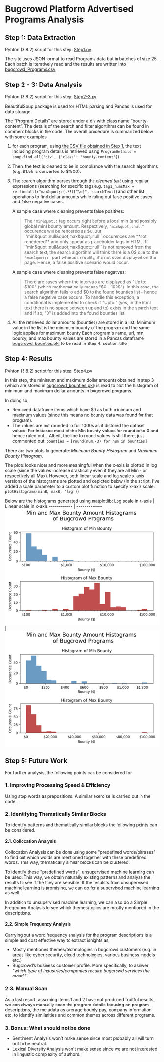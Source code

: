 # Bugcrowd Platform Advertised Programs Analysis

## Step 1: Data Extraction
Pyhton (3.8.2) script for this step: [Step1.py](https://github.com/aytuncilhan/BugcrowdAnalysis/blob/82085841dbb6370f643da0cc0753f98613ddeb88/Step1.py)

The site uses JSON format to read Programs data but in batches of size 25. Each batch is iteratively read and the results are written into [bugcrowd_Programs.csv](https://github.com/aytuncilhan/BugcrowdAnalysis/blob/master/bugcrowd_Programs.csv)

## Step 2 - 3: Data Analysis
Pyhton (3.8.2) script for this step: [Step2-3.py](https://github.com/aytuncilhan/BugcrowdAnalysis/blob/82085841dbb6370f643da0cc0753f98613ddeb88/Step2-3.py)

BeautifulSoup package is used for HTML parsing and Pandas is used for data storage.

The “Program Details” are stored under a div with class name “bounty-content”. The details of the search and filter algortihms can be found in comment blocks in the code. The overall procedure is summarized below with some examples. 

1. for each program, using [the CSV file obtained in Step 1](https://github.com/aytuncilhan/BugcrowdAnalysis/blob/master/bugcrowd_Programs.csv), the text including program details is retrieved using `ProgramDetails = soup.find_all('div', {'class': 'bounty-content'})`

2. Then, the text is cleaned to be in compliance with the search algorithms (e.g. $1.5k is converted to $1500).

3. The search algorithm parses through the _cleaned text_ using regular expressions (searching for specific tags e.g. `tag1_numsMax = re.findall(r"max&quot;:(.*?)[^\d]", searchText)`) and other list operations to find dollar amounts while ruling out false positive cases and false negative cases.

    A sample case where cleaning prevents false positives:

    > The `'min&quot;:` tag occurs right before a local min (and possibly global min) bounty amount. Respectively, `"min&quot;:null"` occurence will be rendered as $0. But `'min&quot;:null&quot;max&quot;:null'` occurences are **not renedered** and only appear as placeholder tags in HTML. If `'min&quot;:null&quot;max&quot;:null'` is not removed from the search text, the search algortihm will think there is a 0$ due to the `'min&quot;: ` part wheras in reality, it's not even displayed on the page. Hence, a false positive scenario would occur.

    A sample case where cleaning prevents false negatives:

    > There are cases where the intervals are displayed as "Up to: $100" (which mathematically means "$0 - 100$"). In this case, the search algorithm fails to add $0 to the found bounties list - hence a false negative case occurs. To handle this exception, a conditional is implemented to check if "Upto:" (yes, in the html text there is no space between up and to) exists in the search text and if so, "0" is added into the found bounties list.

4. All the retrieved dollar amounts (bounties) are stored in a list. Minimum value in the list is the minimum bounty of the program and the same logic applies for maximum bounty Each program's name, url, min bounty, and max bounty values are stored in a Pandas dataframe [bugcrowd_bounties.pkl](https://github.com/aytuncilhan/BugcrowdAnalysis/blob/97873e93dd6ef5681f90ef336137c66a68affe90/bugcrowd_bounties.pkl) to be read in Step 4.
          section_title<a name="Step 5: Future Work"></a>    


## Step 4: Results
Pyhton (3.8.2) script for this step: [Step4.py](https://github.com/aytuncilhan/BugcrowdAnalysis/blob/82085841dbb6370f643da0cc0753f98613ddeb88/Step4.py)

In this step, the minimum and maximum dollar amounts obtained in step 3 (which are stored in [bugcrowd_bounties.pkl](https://github.com/aytuncilhan/BugcrowdAnalysis/blob/97873e93dd6ef5681f90ef336137c66a68affe90/bugcrowd_bounties.pkl)) is read to plot the histogram of minimum and maximum dollar amounts in bugcrowd programs. 

In doing so,
* Removed dataframe items which have $0 as both minimum and maximum values (since this means no bounty data was found for that program).
* The values are not rounded to full 1000s as it distored the dataset values: For instance most of the Min bounty values for rounded to 0 and hence ruled out... Albeit, the line to round values is still there, just commented out:
    `bounties = [round(num,-3) for num in bounties]`

There are two plots to generate: *Minimum Bounty Histogram* and *Maximum Bounty Histogram*. 

The plots looks nicer and more meaningful when the x-axis is plotted in log scale (since the values increase drastically even if they are all Min - or respectively all Max). However, both linear scale and log scale x-axis versions of the histograms are plotted and depicted below (In the script, I've added a scale parameter to a custom plot function to specify x-axis scale: `plotHistograms(minB, maxB, 'log')`)

Below are the histograms generated using matplotlib:
Log scale in x-axis | Linear scale in x-axis
------------ | -------------
![Plot](https://github.com/aytuncilhan/BugcrowdAnalysis/blob/a8021d809b4ec4694ebe38a05781df710e963a48/Plots/LogscaleHistograms.png) | ![Plot](https://github.com/aytuncilhan/BugcrowdAnalysis/blob/753011a530752bba6f056d5b246da596a73ec6f1/Plots/LinearscaleHistograms.png) 

## Step 5: Future Work

For further analysis, the following points can be considered for 

### 1. Improving Processing Speed & Efficiency

Using stop words as prepositions. A similar exercise is carried out in the code.

### 2. Identifying Thematically Similar Blocks

To identify patterns and thematically similar blocks the following points can be considered.

#### 2.1. Collocation Analysis

Collocation Analysis can be done using some "predefined words/phrases" to find out which words are mentioned together with these predefined words. This way, thematically similar blocks can be clustered. 

To identify these "predefined words", unsupervised machine learning can be used. This way, we obtain naturally existing patterns and analyse the results to see if the they are sensible. If the resulsts from unsupervised machine learning is promising, we can go for a supervised machine learning as well.

In addition to unsupervised machine learning, we can also do a Simple Freqeuncy Analysis to see which themes/topics are mostly mentioned in the descriptions.

#### 2.2. Simple Frequency Analysis
Carrying out a word frequency analysis for the program descriptions is a simple and cost effective way to extract isnights as,
* Mostly mentioned themes/technologies in bugcrowd customers (e.g. in areas like cyber security, cloud technologies, various business models etc.)
* Bugcrowd’s business customer profile. More specifically, to asnwer _"which type of industries/companies require bugcrowd services the most?"_.

### 2.3. Manual Scan
As a last resort, assuming items 1 and 2 have not produced fruitful results, we can always manually scan the program details focusing on program descriptions, the metadata as average bounty pay, company information etc. to identify similarities and common themes across different programs.

### 3. Bonus: What should **not** be done
* Sentiment Analysis won’t make sense since most probably all will turn out to be neutral.
* Lexical Diversity Analysis won't make sense since we are not interested in lingustic complexity of authors.
